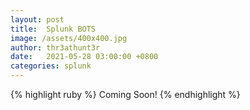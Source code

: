 ```yaml
---
layout: post
title:  Splunk BOTS
image: /assets/400x400.jpg
author: thr3athunt3r
date:   2021-05-28 03:00:00 +0800
categories: splunk
---
```


{% highlight ruby %}
Coming Soon!
{% endhighlight %}
